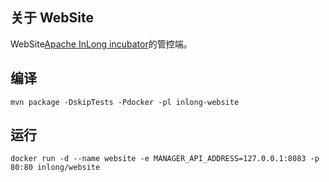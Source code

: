 ## 关于 WebSite
WebSite[Apache InLong incubator](https://github.com/apache/incubator-inlong)的管控端。

## 编译
```
mvn package -DskipTests -Pdocker -pl inlong-website
```

## 运行
```
docker run -d --name website -e MANAGER_API_ADDRESS=127.0.0.1:8083 -p 80:80 inlong/website
```